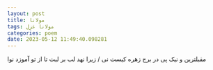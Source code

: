 ```yaml
---
layout: post
title: مولانا
tags: مولانا غزل
categories: poem
date: 2023-05-12 11:49:40.098281
---
```


مقبلترین و نیک پی در برج زهره کیست نی / زیرا نهد لب بر لبت تا از تو آموزد نوا
